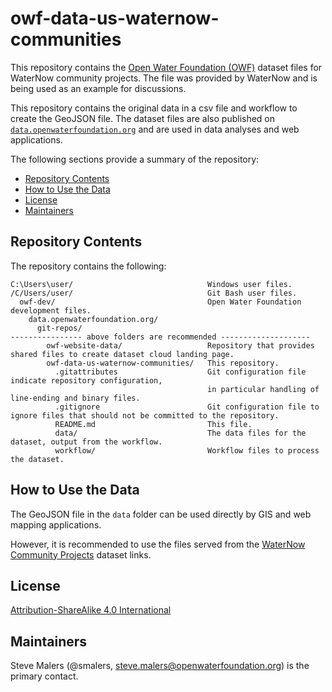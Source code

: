 # owf-data-us-waternow-communities #

This repository contains the [Open Water Foundation (OWF)](https://openwaterfoundation.org)
dataset files for WaterNow community projects.
The file was provided by WaterNow and is being used as an example for discussions.

This repository contains the original data in a csv file
and workflow to create the GeoJSON file.
The dataset files are also published on
[`data.openwaterfoundation.org`](https://data.openwaterfoundation.org)
and are used in data analyses and web applications.

The following sections provide a summary of the repository:

* [Repository Contents](#repository-contents)
* [How to Use the Data](#how-to-use-the-data)
* [License](#license)
* [Maintainers](#maintainers)

## Repository Contents ##

The repository contains the following:

```text
C:\Users\user/                              Windows user files.
/C/Users/user/                              Git Bash user files.
  owf-dev/                                  Open Water Foundation development files.
    data.openwaterfoundation.org/
      git-repos/
---------------- above folders are recommended --------------------
        owf-website-data/                   Repository that provides shared files to create dataset cloud landing page.
        owf-data-us-waternow-communities/   This repository.
          .gitattributes                    Git configuration file indicate repository configuration,
                                            in particular handling of line-ending and binary files.
          .gitignore                        Git configuration file to ignore files that should not be committed to the repository.
          README.md                         This file.
          data/                             The data files for the dataset, output from the workflow.
          workflow/                         Workflow files to process the dataset.
```

## How to Use the Data ##

The GeoJSON file in the `data` folder can be used directly by GIS and web mapping applications.

However, it is recommended to use the files served from the
[WaterNow Community Projects](https://data.openwaterfoundation.org/country/us/waternow/communities/) dataset links.

## License ##

[Attribution-ShareAlike 4.0 International](https://creativecommons.org/licenses/by-sa/4.0/)

## Maintainers ##

Steve Malers (@smalers, steve.malers@openwaterfoundation.org) is the primary contact.

